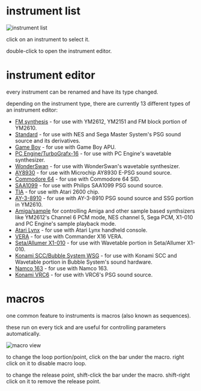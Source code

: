 # instrument list

![instrument list](list.png)

click on an instrument to select it.

double-click to open the instrument editor.

# instrument editor

every instrument can be renamed and have its type changed.

depending on the instrument type, there are currently 13 different types of an instrument editor:

- [FM synthesis](fm.md) - for use with YM2612, YM2151 and FM block portion of YM2610.
- [Standard](standard.md) - for use with NES and Sega Master System's PSG sound source and its derivatives. 
- [Game Boy](game-boy.md) - for use with Game Boy APU.
- [PC Engine/TurboGrafx-16](pce.md) - for use with PC Engine's wavetable synthesizer.
- [WonderSwan](wonderswan.md) - for use with WonderSwan's wavetable synthesizer.
- [AY8930](8930.md) - for use with Microchip AY8930 E-PSG sound source.
- [Commodore 64](c64.md) - for use with Commodore 64 SID.
- [SAA1099](saa.md) - for use with Philips SAA1099 PSG sound source.
- [TIA](tia.md) - for use with Atari 2600 chip.
- [AY-3-8910](ay8910.md) - for use with AY-3-8910 PSG sound source and SSG portion in YM2610.
- [Amiga/sample](amiga.md) for controlling Amiga and other sample based synthsizers like YM2612's Channel 6 PCM mode, NES channel 5, Sega PCM, X1-010 and PC Engine's sample playback mode.
- [Atari Lynx](lynx.md) - for use with Atari Lynx handheld console.
- [VERA](vera.md) - for use with Commander X16 VERA.
- [Seta/Allumer X1-010](x1_010.md) - for use with Wavetable portion in Seta/Allumer X1-010.
- [Konami SCC/Bubble System WSG](scc.md) - for use with Konami SCC and Wavetable portion in Bubble System's sound hardware.
- [Namco 163](n163.md) - for use with Namco 163.
- [Konami VRC6](vrc6.md) - for use with VRC6's PSG sound source.

# macros

one common feature to instruments is macros (also known as sequences).

these run on every tick and are useful for controlling parameters automatically.

![macro view](macro.png)

to change the loop portion/point, click on the bar under the macro.
right click on it to disable macro loop.

to change the release point, shift-click the bar under the macro.
shift-right click on it to remove the release point.

